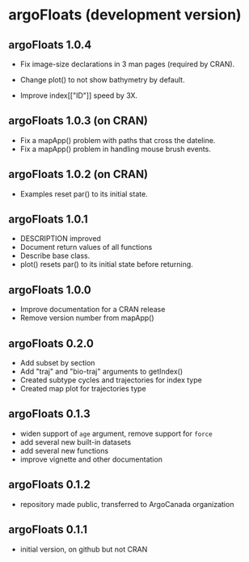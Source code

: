 # argoFloats (development version)

## argoFloats 1.0.4

* Fix image-size declarations in 3 man pages (required by CRAN).

* Change plot() to not show bathymetry by default.

* Improve index[["ID"]] speed by 3X.

## argoFloats 1.0.3 (on CRAN)

* Fix a mapApp() problem with paths that cross the dateline.
* Fix a mapApp() problem in handling mouse brush events.

## argoFloats 1.0.2 (on CRAN)

* Examples reset par() to its initial state.

## argoFloats 1.0.1

* DESCRIPTION improved
* Document return values of all functions
* Describe base class.
* plot() resets par() to its initial state before returning.

## argoFloats 1.0.0

* Improve documentation for a CRAN release
* Remove version number from mapApp()

## argoFloats 0.2.0

* Add subset by section
* Add "traj" and "bio-traj" arguments to getIndex()
* Created subtype cycles and trajectories for index type
* Created map plot for trajectories type

## argoFloats 0.1.3

* widen support of `age` argument, remove support for `force`
* add several new built-in datasets
* add several new functions
* improve vignette and other documentation

## argoFloats 0.1.2

* repository made public, transferred to ArgoCanada organization

## argoFloats 0.1.1

* initial version, on github but not CRAN

